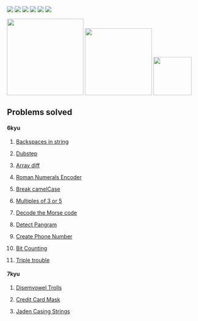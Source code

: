 <img src="https://img.shields.io/github/languages/code-size/murilofelpeto/codewars?style=for-the-badge"> <img src="https://img.shields.io/github/repo-size/murilofelpeto/codewars?color=purple&style=for-the-badge"> 
<img src="https://img.shields.io/github/languages/count/murilofelpeto/codewars?color=green&style=for-the-badge"> 
<img src="https://img.shields.io/github/languages/top/murilofelpeto/codewars?color=orange&style=for-the-badge">
<img src="https://img.shields.io/github/commit-activity/m/murilofelpeto/codewars?color=lime&style=for-the-badge">
<img src="https://img.shields.io/github/last-commit/murilofelpeto/codewars?color=darkgreen&style=for-the-badge">

<img src="https://tokei.rs/b1/github/murilofelpeto/codewars?category=code" width="200"> <img src="https://tokei.rs/b1/github/murilofelpeto/codewars?category=lines" width="175">
<img src="https://tokei.rs/b1/github/murilofelpeto/codewars?category=files" width="100">

## Problems solved

#### 6kyu

1. [Backspaces in string](https://www.codewars.com/kata/5727bb0fe81185ae62000ae3)

1. [Dubstep](https://www.codewars.com/kata/551dc350bf4e526099000ae5)

1. [Array diff](https://www.codewars.com/kata/523f5d21c841566fde000009)

1. [Roman Numerals Encoder](https://www.codewars.com/kata/51b62bf6a9c58071c600001b)

1. [Break camelCase](https://www.codewars.com/kata/5208f99aee097e6552000148)

1. [Multiples of 3 or 5](https://www.codewars.com/kata/514b92a657cdc65150000006)

1. [Decode the Morse code](https://www.codewars.com/kata/54b724efac3d5402db00065e)

1. [Detect Pangram](https://www.codewars.com/kata/545cedaa9943f7fe7b000048)

1. [Create Phone Number](https://www.codewars.com/kata/525f50e3b73515a6db000b83)

1. [Bit Counting](https://www.codewars.com/kata/526571aae218b8ee490006f4)

1. [Triple trouble](https://www.codewars.com/kata/55d5434f269c0c3f1b000058)

#### 7kyu

1. [Disemvowel Trolls](https://www.codewars.com/kata/52fba66badcd10859f00097e)

1. [Credit Card Mask](https://www.codewars.com/kata/5412509bd436bd33920011bc)

1. [Jaden Casing Strings](https://www.codewars.com/kata/5390bac347d09b7da40006f6)